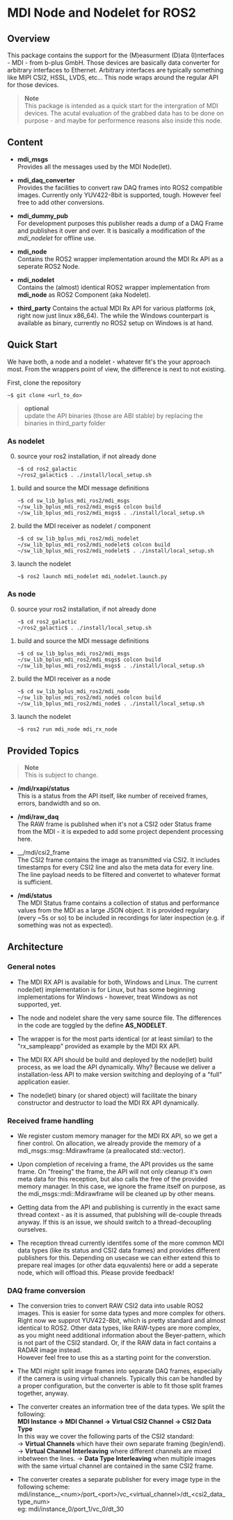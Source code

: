 # MDI Node and Nodelet for ROS2

## Overview
This package contains the support for the (M)easurment (D)ata (I)nterfaces - MDI - from b-plus GmbH. Those devices are basically data converter for arbitrary interfaces to Ethernet. Arbitrary interfaces are typically something like MIPI CSI2, HSSL, LVDS, etc... 
This node wraps around the regular API for those devices.

> __Note__<br>
> This package is intended as a quick start for the intergration of MDI devices. The acutal evaluation of the grabbed data has to be done on purpose - and maybe for performence reasons also inside this node.

## Content

- __mdi_msgs__<br>
Provides all the messages used by the MDI Node(let).

- __mdi_daq_converter__<br>
Provides the facilities to convert raw DAQ frames into ROS2 compatible images. Currently only YUV422-8bit is supported, tough. However feel free to add other conversions.

- __mdi_dummy_pub__<br>
For development purposes this publisher reads a dump of a DAQ Frame and publishes it over and over. It is basically a modification of the _mdi_nodelet_ for offline use.

- __mdi_node__<br>
Contains the ROS2 wrapper implementation around the MDI Rx API as a seperate ROS2 Node.

- __mdi_nodelet__<br>
Contains the (almost) identical ROS2 wrapper implementation from __mdi_node__ as ROS2 Component (aka Nodelet).

- __third_party__
Contains the actual MDI Rx API for various platforms (ok, right now just linux x86_64). The while the Windows counterpart is available as binary, currently no ROS2 setup on Windows is at hand.

## Quick Start
We have both, a node and a nodelet - whatever fit's the your approach most. From the wrappers point of view, the difference is next to not existing.

First, clone the repository
```
~$ git clone <url_to_do>
```

> __optional__<br>
update the API binaries (those are ABI stable) by replacing the binaries in third_party folder



### As nodelet

0. source your ros2 installation, if not already done
   ```
   ~$ cd ros2_galactic
   ~/ros2_galactic$ . ./install/local_setup.sh
   ```

1. build and source the MDI message definitions

   ```
   ~$ cd sw_lib_bplus_mdi_ros2/mdi_msgs
   ~/sw_lib_bplus_mdi_ros2/mdi_msgs$ colcon build
   ~/sw_lib_bplus_mdi_ros2/mdi_msgs$ . ./install/local_setup.sh
   ```

2. build the MDI receiver as nodelet / component
   ```
   ~$ cd sw_lib_bplus_mdi_ros2/mdi_nodelet
   ~/sw_lib_bplus_mdi_ros2/mdi_nodelet$ colcon build
   ~/sw_lib_bplus_mdi_ros2/mdi_nodelet$ . ./install/local_setup.sh
   ```

3. launch the nodelet
   ```
   ~$ ros2 launch mdi_nodelet mdi_nodelet.launch.py
   ```

### As node

0. source your ros2 installation, if not already done
   ```
   ~$ cd ros2_galactic
   ~/ros2_galactic$ . ./install/local_setup.sh
   ```

1. build and source the MDI message definitions

   ```
   ~$ cd sw_lib_bplus_mdi_ros2/mdi_msgs
   ~/sw_lib_bplus_mdi_ros2/mdi_msgs$ colcon build
   ~/sw_lib_bplus_mdi_ros2/mdi_msgs$ . ./install/local_setup.sh
   ```

2. build the MDI receiver as a node
   ```
   ~$ cd sw_lib_bplus_mdi_ros2/mdi_node
   ~/sw_lib_bplus_mdi_ros2/mdi_node$ colcon build
   ~/sw_lib_bplus_mdi_ros2/mdi_node$ . ./install/local_setup.sh
   ```

3. launch the nodelet
   ```
   ~$ ros2 run mdi_node mdi_rx_node
   ```
## Provided Topics

> __Note__<br>
This is subject to change.

- __/mdi/rxapi/status__<br>
This is a status from the API itself, like number of received frames, errors, bandwidth and so on.

- __/mdi/raw_daq__<br>
The RAW frame is published when it's not a CSI2 oder Status frame from the MDI - it is expeded to add some project dependent processing here.

- __/mdi/csi2_frame<br>
The CSI2 frame contains the image as transmitted via CSI2. It includes timestamps for every CSI2 line and also the meta data for every line. The line payload needs to be filtered and convertet to whatever format is sufficient.

- __/mdi/status__<br>
The MDI Status frame contains a collection of status and performance values from the MDI as a large JSON object. It is provided regulary (every ~5s or so) to be included in recordings for later inspection (e.g. if something was not as expected).

## Architecture

### General notes
- The MDI RX API is available for both, Windows and Linux. The current node(let) implementation is for Linux, but has some beginning implementations for Windows - however, treat Windows as not supported, yet.

- The node and nodelet share the very same source file. The differences in the code are toggled by the define __AS_NODELET__.

- The wrapper is for the most parts identical (or at least similar) to the "rx_sampleapp" provided as example by the MDI RX API.

- The MDI RX API should be build and deployed by the node(let) build process, as we load the API dynamically. Why? Because we deliver a installation-less API to make version switching and deploying of a "full" application easier. 

- The node(let) binary (or shared object) will facilitate the binary constructor and destructor to load the MDI RX API dynamically.

### Received frame handling
- We register custom memory manager for the MDI RX API, so we get a finer control. On allocation, we already provide the memory of a mdi_msgs::msg::Mdirawframe (a preallocated std::vector).

- Upon completion of receiving a frame, the API provides us the same frame. On "freeing" the frame, the API will not only cleanup it's own meta data for this reception, but also calls the free of the provided memory manager. In this case, we ignore the frame itself on purpose, as the mdi_msgs::mdi::Mdirawframe will be cleaned up by other means.

- Getting data from the API and publishing is currently in the exact same thread context - as it is assumed, that publshing will de-couple threads anyway. If this is an issue, we should switch to a thread-decoupling ourselves.

- The reception thread currently identifes some of the more common MDI data types (like its status and CSI2 data frames) and provides different publishers for this. Depending on usecase we can either extend this to prepare real images (or other data equvalents) here or add a seperate node, which will offload this. Please provide feedback!

### DAQ frame conversion ###
- The conversion tries to convert RAW CSI2 data into usable ROS2 images. This is easier for some data types and more complex for others. Right now we supprot YUV422-8bit, which is pretty standard and almost identical to ROS2. Other data types, like RAW-types are more complex, as you might need additional information about the Beyer-pattern, which is not part of the CSI2 standard. Or, if the RAW data in fact contains a RADAR image instead. <br>
However feel free to use this as a starting point for the converstion.

- The MDI might split image frames into separate DAQ frames, especially if the camera is using virtual channels. Typically this can be handled by a proper configuration, but the converter is able to fit those split frames together, anyway. 

- The converter creates an information tree of the data types. We split the following:<br>
  __MDI Instance -> MDI Channel -> Virtual CSI2 Channel -> CSI2 Data Type__<br>
  In this way we cover the following parts of the CSI2 standard:<br>
  -> __Virtual Channels__ which have their own separate framing (begin/end).
  -> __Virtual Channel Interleaving__ where different channels are mixed inbetween the lines.
  -> __Data Type Interleaving__ when multiple images with the same virtual channel are contained in the same CSI2 frame.

- The converter creates a separate publisher for every image type in the following scheme:<br>
  mdi/instance__\<num>/port_\<port>/vc_\<virtual_channel>/dt_\<csi2_data_type_num> <br>
  eg: mdi/instance_0/port_1/vc_0/dt_30
